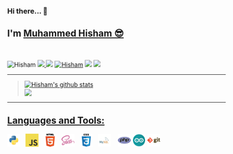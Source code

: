 ### Hi there... 👋
## I'm <a href="https://muhdhisham.netlify.app" target="_blank">Muhammed Hisham 😎</a>

<br/>

![Hisham](https://komarev.com/ghpvc/?username=muhdhisham&color=green&style=flat&label=PROFILE+VIEWS) <a href="mailto:muhdhisham034@gmail.com"><img src="https://img.shields.io/badge/Gmail-D14836?style=for-the-badge&logo=gmail&logoColor=white&style=flat" /> <a href="https://instagram.com/__the_protagonist"><img src="https://img.shields.io/badge/@__the_protagonist%20-%23E4405F.svg?&style=for-the-badge&logo=Instagram&logoColor=white&style=flat"/></a> <a href="https://facebook.com/muhdhishamv">![Hisham](https://img.shields.io/badge/Facebook-1877F2?style=for-the-badge&logo=facebook&logoColor=white&style=flat)</a> 
  <a href="https://linkedin.com/in/muhdhishamv"><img src="https://img.shields.io/badge/linkedin%20-%230077B5.svg?&style=for-the-badge&logo=linkedin&logoColor=white&style=flat"/></a>
</a><a href="https://twitter.com/muhdhisham_v"><img src="https://img.shields.io/badge/@muhdhisham_v%20-%231DA1F2.svg?&style=for-the-badge&logo=Twitter&logoColor=white&style=flat"/></a>

---


> [![Hisham's github stats](https://github-readme-stats.vercel.app/api?username=muhdhisham&theme=nightowl)](https://github.com/anuraghazra/github-readme-stats)
> <br>
> <a href="https://github.com/muhdhisham/Get-It-Done-TODO-App"><img align="center" src="https://github-readme-stats.vercel.app/api/pin/?username=muhdhisham&theme=nightowl&repo=Get-It-Done-TODO-App" /></a>
---
## <u> **Languages and Tools:** </u>

<code><img height="30" src="https://raw.githubusercontent.com/github/explore/80688e429a7d4ef2fca1e82350fe8e3517d3494d/topics/python/python.png"></code>&nbsp;&nbsp;
<code><img height="30" src="https://raw.githubusercontent.com/github/explore/80688e429a7d4ef2fca1e82350fe8e3517d3494d/topics/javascript/javascript.png"></code>&nbsp;&nbsp;
<code><img height="30" src="https://raw.githubusercontent.com/github/explore/80688e429a7d4ef2fca1e82350fe8e3517d3494d/topics/html/html.png"></code>&nbsp;&nbsp;
<code><img height="30" src="https://raw.githubusercontent.com/github/explore/80688e429a7d4ef2fca1e82350fe8e3517d3494d/topics/sass/sass.png"></code>&nbsp;&nbsp;
<code><img height="30" src="https://raw.githubusercontent.com/github/explore/80688e429a7d4ef2fca1e82350fe8e3517d3494d/topics/css/css.png"></code>&nbsp;&nbsp;
<code><img height="30" src="https://raw.githubusercontent.com/github/explore/80688e429a7d4ef2fca1e82350fe8e3517d3494d/topics/mysql/mysql.png"></code> &nbsp;&nbsp;
<code><img height="30" src="https://raw.githubusercontent.com/github/explore/80688e429a7d4ef2fca1e82350fe8e3517d3494d/topics/php/php.png"></code> 
<code><img height="30" src="https://raw.githubusercontent.com/github/explore/80688e429a7d4ef2fca1e82350fe8e3517d3494d/topics/arduino/arduino.png"></code> 
<code><img height="30" src="https://raw.githubusercontent.com/github/explore/80688e429a7d4ef2fca1e82350fe8e3517d3494d/topics/git/git.png"></code>
<!--

**muhdhisham/muhdhisham** is a ✨ _special_ ✨ repository because its `README.md` (this file) appears on your GitHub profile.

Here are some ideas to get you started:

- 🔭 I’m currently working on ...
- 🌱 I’m currently learning ...
- 👯 I’m looking to collaborate on ...
- 🤔 I’m looking for help with ...
- 💬 Ask me about ...
- 📫 How to reach me: ...
- 😄 Pronouns: ...
- ⚡ Fun fact: ...
-->
